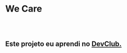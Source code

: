 <h1>We Care</h1>
<br>
<br>
<h2>Este projeto eu aprendi no <a href="https://rodolfomori.com.br/devclub">DevClub.</a></h2>

